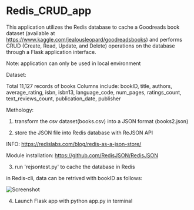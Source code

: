 # Redis_CRUD_app

This application utilizes the Redis database to cache a Goodreads book dataset (available at https://www.kaggle.com/jealousleopard/goodreadsbooks) and performs CRUD (Create, Read, Update, and Delete) operations on the database through a Flask application interface. 

Note: application can only be used in local environment 

Dataset: 

Total 11,127 records of books
Columns include: bookID, title, authors, average_rating, isbn, isbn13, language_code, num_pages, ratings_count, text_reviews_count, publication_date, publisher

Methology: 

1. transform the csv dataset(books.csv) into a JSON format (books2.json) 

2. store the JSON file into Redis database with ReJSON API 

INFO: https://redislabs.com/blog/redis-as-a-json-store/

Module installation: https://github.com/RedisJSON/RedisJSON

3. run 'rejsontest.py' to cache the database in Redis 

in Redis-cli, data can be retrived with bookID as follows:

![Screenshot](https://github.com/suzzyzhen/Redis_CRUD_app/issues/1#issue-785421058)


4. Launch Flask app with python app.py in terminal 


